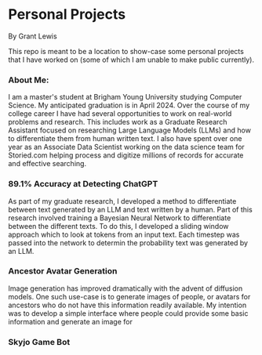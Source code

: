 # Personal Projects
By Grant Lewis

This repo is meant to be a location to show-case some personal projects that I have worked on (some of which I am unable to make public currently).

### About Me:
I am a master's student at Brigham Young University studying Computer Science.  My anticipated graduation is in April 2024.  Over the course of my college career I have had several opportunities to work on real-world problems and research.  This includes work as a Graduate Research Assistant focused on researching Large Language Models (LLMs) and how to differentiate them from human written text.  I also have spent over one year as an Associate Data Scientist working on the data science team for Storied.com helping process and digitize millions of records for accurate and effective searching. 

### 89.1% Accuracy at Detecting ChatGPT 

As part of my graduate research, I developed a method to differentiate between text generated by an LLM and text written by a human.  Part of this research involved training a Bayesian Neural Network to differentiate between the different texts.  To do this, I developed a sliding window approach which to look at tokens from an input text.  Each timestep was passed into the network to determin the probability text was generated by an LLM.

### Ancestor Avatar Generation

Image generation has improved dramatically with the advent of diffusion models.  One such use-case is to generate images of people, or avatars for ancestors who do not have this information readily available.  My intention was to develop a simple interface where people could provide some basic information and generate an image for


### Skyjo Game Bot





